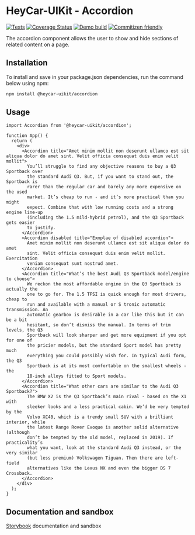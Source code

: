 # HeyCar-UIKit - Accordion

[![Tests](https://github.com/hey-car/heycar-uikit/actions/workflows/build.yml/badge.svg)](https://github.com/hey-car/heycar-uikit/actions/workflows/build.yml)
[![Coverage Status](https://coveralls.io/repos/github/hey-car/heycar-uikit/badge.svg)](https://coveralls.io/github/hey-car/heycar-uikit)
[![Demo build](https://github.com/hey-car/heycar-uikit/actions/workflows/main.yml/badge.svg)](https://github.com/hey-car/heycar-uikit/actions/workflows/main.yml)
[![Commitizen friendly](https://img.shields.io/badge/commitizen-friendly-brightgreen.svg)](http://commitizen.github.io/cz-cli/)

The accordion component allows the user to show and hide sections of related content on a page.

## Installation

To install and save in your package.json dependencies, run the command below using npm:

```bash
npm install @heycar-uikit/accordion
```

## Usage

```tsx
import Accordion from '@heycar-uikit/accordion';

function App() {
  return (
    <div>
      <Accordion title="Amet minim mollit non deserunt ullamco est sit aliqua dolor do amet sint. Velit officia consequat duis enim velit mollit">
        You’ll struggle to find any objective reasons to buy a Q3 Sportback over
        the standard Audi Q3. But, if you want to stand out, the Sportback is
        rarer than the regular car and barely any more expensive on the used
        market. It’s cheap to run - and it’s more practical than you might
        expect. Combine that with low running costs and a strong engine line-up
        (including the 1.5 mild-hybrid petrol), and the Q3 Sportback gets easier
        to justify.
      </Accordion>
      <Accordion disabled title="Exmplae of disabled accordion">
        Amet minim mollit non deserunt ullamco est sit aliqua dolor do amet
        sint. Velit officia consequat duis enim velit mollit. Exercitation
        veniam consequat sunt nostrud amet.
      </Accordion>
      <Accordion title="What’s the best Audi Q3 Sportback model/engine to choose">
        We reckon the most affordable engine in the Q3 Sportback is actually the
        one to go for. The 1.5 TFSI is quick enough for most drivers, cheap to
        run and available with a manual or S tronic automatic transmission. An
        automatic gearbox is desirable in a car like this but it can be a bit
        hesitant, so don’t dismiss the manual. In terms of trim levels, the Q3
        Sportback will look sharper and get more equipment if you opt for one of
        the pricier models, but the standard Sport model has pretty much
        everything you could possibly wish for. In typical Audi form, the Q3
        Sportback is at its most comfortable on the smallest wheels - the
        18-inch alloys fitted to Sport models.
      </Accordion>
      <Accordion title="What other cars are similar to the Audi Q3 Sportback?">
        The BMW X2 is the Q3 Sportback’s main rival - based on the X1 with
        sleeker looks and a less practical cabin. We’d be very tempted by the
        Volvo XC40, which is a trendy small SUV with a brilliant interior, while
        the latest Range Rover Evoque is another solid alternative (although
        don’t be tempted by the old model, replaced in 2019). If practicality’s
        what you want, look at the standard Audi Q3 instead, or the very similar
        (but less premium) Volkswagen Tiguan. Then there are left-field
        alternatives like the Lexus NX and even the bigger DS 7 Crossback.
      </Accordion>
    </div>
  );
}
```

## Documentation and sandbox

[Storybook](https://hey-car.github.io/heycar-uikit/main/?path=/docs/components-molecules-accordion--accordion) documentation and sandbox

